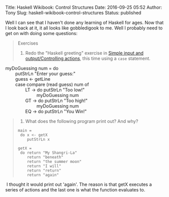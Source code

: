 Title: Haskell Wikibook: Control Structures
Date: 2016-09-25 05:52
Author: Tony
Slug: haskell-wikibook-control-structures
Status: published

Well I can see that I haven't done any learning of Haskell for ages. Now that I look back at it, it all looks like gobbledigook to me. Well I probably need to get on with doing some questions:  
  

> Exercises  
>
> 1.  Redo the "Haskell greeting" exercise in [Simple input and output/Controlling actions](https://en.wikibooks.org/wiki/Haskell/Simple_input_and_output#Controlling_actions "Haskell/Simple input and output"), this time using a `case` statement.

  
myDoGuessing num = do  
        putStrLn "Enter your guess:"  
        guess &lt;- getLine  
        case compare (read guess) num of  
                LT -&gt; do putStrLn "Too low!"  
                         myDoGuessing num  
                GT -&gt; do putStrLn "Too high!"  
                         myDoGuessing num  
                EQ -&gt; do putStrLn "You Win!"  
  

> 1.  What does the following program print out? And why?
>
> <div class="mw-highlight mw-content-ltr" dir="ltr">
>
>     main =
>      do x <- getX
>         putStrLn x
>
>     getX =
>      do return "My Shangri-La"
>         return "beneath"
>         return "the summer moon"
>         return "I will"
>         return "return"
>         return "again"
>
> </div>

 I thought it would print out 'again'. The reason is that getX executes a series of actions and the last one is what the function evaluates to.  
  

> <div class="mw-highlight mw-content-ltr" dir="ltr">
>
> </div>

</p>

